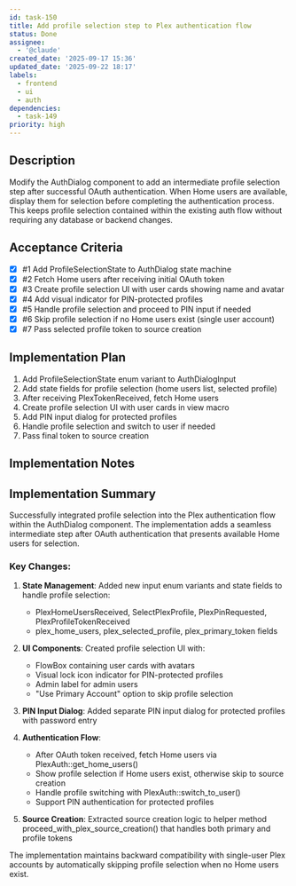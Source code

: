 ```yaml
---
id: task-150
title: Add profile selection step to Plex authentication flow
status: Done
assignee:
  - '@claude'
created_date: '2025-09-17 15:36'
updated_date: '2025-09-22 18:17'
labels:
  - frontend
  - ui
  - auth
dependencies:
  - task-149
priority: high
---
```


## Description

<!-- SECTION:DESCRIPTION:BEGIN -->
Modify the AuthDialog component to add an intermediate profile selection step after successful OAuth authentication. When Home users are available, display them for selection before completing the authentication process. This keeps profile selection contained within the existing auth flow without requiring any database or backend changes.
<!-- SECTION:DESCRIPTION:END -->

## Acceptance Criteria
<!-- AC:BEGIN -->
- [x] #1 Add ProfileSelectionState to AuthDialog state machine
- [x] #2 Fetch Home users after receiving initial OAuth token
- [x] #3 Create profile selection UI with user cards showing name and avatar
- [x] #4 Add visual indicator for PIN-protected profiles
- [x] #5 Handle profile selection and proceed to PIN input if needed
- [x] #6 Skip profile selection if no Home users exist (single user account)
- [x] #7 Pass selected profile token to source creation
<!-- AC:END -->

## Implementation Plan

<!-- SECTION:PLAN:BEGIN -->
1. Add ProfileSelectionState enum variant to AuthDialogInput
2. Add state fields for profile selection (home users list, selected profile)
3. After receiving PlexTokenReceived, fetch Home users
4. Create profile selection UI with user cards in view macro
5. Add PIN input dialog for protected profiles
6. Handle profile selection and switch to user if needed
7. Pass final token to source creation
<!-- SECTION:PLAN:END -->

## Implementation Notes

<!-- SECTION:NOTES:BEGIN -->
## Implementation Summary

Successfully integrated profile selection into the Plex authentication flow within the AuthDialog component. The implementation adds a seamless intermediate step after OAuth authentication that presents available Home users for selection.

### Key Changes:

1. **State Management**: Added new input enum variants and state fields to handle profile selection:
   - PlexHomeUsersReceived, SelectPlexProfile, PlexPinRequested, PlexProfileTokenReceived
   - plex_home_users, plex_selected_profile, plex_primary_token fields

2. **UI Components**: Created profile selection UI with:
   - FlowBox containing user cards with avatars
   - Visual lock icon indicator for PIN-protected profiles
   - Admin label for admin users
   - "Use Primary Account" option to skip profile selection

3. **PIN Input Dialog**: Added separate PIN input dialog for protected profiles with password entry

4. **Authentication Flow**:
   - After OAuth token received, fetch Home users via PlexAuth::get_home_users()
   - Show profile selection if Home users exist, otherwise skip to source creation
   - Handle profile switching with PlexAuth::switch_to_user()
   - Support PIN authentication for protected profiles

5. **Source Creation**: Extracted source creation logic to helper method proceed_with_plex_source_creation() that handles both primary and profile tokens

The implementation maintains backward compatibility with single-user Plex accounts by automatically skipping profile selection when no Home users exist.
<!-- SECTION:NOTES:END -->
